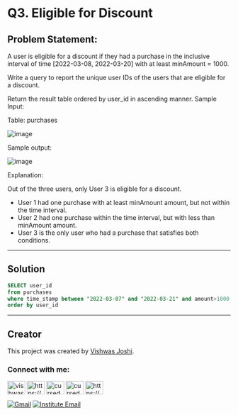 # Q3. Eligible for Discount


## Problem Statement:

A user is eligible for a discount if they had a purchase in the inclusive interval of time [2022-03-08, 2022-03-20] with at least minAmount = 1000.

Write a query to report the unique user IDs of the users that are eligible for a discount.

Return the result table ordered by user_id in ascending manner.
Sample Input:

Table: purchases

![image](https://github.com/vishwasjoshi2019/DSML/assets/98074283/38ee5305-4e82-4920-bb75-04acd6c91935)



Sample output:

![image](https://github.com/vishwasjoshi2019/DSML/assets/98074283/e5b0b95e-f670-48e0-b3af-08fb4f45a4d3)


Explanation:

Out of the three users, only User 3 is eligible for a discount.
- User 1 had one purchase with at least minAmount amount, but not within the time interval.
- User 2 had one purchase within the time interval, but with less than minAmount amount.
- User 3 is the only user who had a purchase that satisfies both conditions. 
---

## Solution

```sql
SELECT user_id
from purchases
where time_stamp between "2022-03-07" and "2022-03-21" and amount>1000
order by user_id
```
---
## Creator

This project was created by [Vishwas Joshi](https://github.com/vishwasjoshi2019).



<h3 align="left">Connect with me:</h3>
<p align="left">
<a href="https://twitter.com/vishwas79116150" target="blank"><img align="center" src="https://raw.githubusercontent.com/rahuldkjain/github-profile-readme-generator/master/src/images/icons/Social/twitter.svg" alt="vishwas79116150" height="30" width="40" /></a>
<a href="https://linkedin.com/in/https://www.linkedin.com/in/vishwasjoshi2019/" target="blank"><img align="center" src="https://raw.githubusercontent.com/rahuldkjain/github-profile-readme-generator/master/src/images/icons/Social/linked-in-alt.svg" alt="https://www.linkedin.com/in/vishwasjoshi2019/" height="30" width="40" /></a>
<a href="https://instagram.com/cursed_geek" target="blank"><img align="center" src="https://raw.githubusercontent.com/rahuldkjain/github-profile-readme-generator/master/src/images/icons/Social/instagram.svg" alt="cursed_geek" height="30" width="40" /></a>
<a href="https://www.leetcode.com/cursed_geek" target="blank"><img align="center" src="https://raw.githubusercontent.com/rahuldkjain/github-profile-readme-generator/master/src/images/icons/Social/leet-code.svg" alt="cursed_geek" height="30" width="40" /></a>
<a href="https://auth.geeksforgeeks.org/user/https://auth.geeksforgeeks.org/user/vishwasjoshi2019/" target="blank"><img align="center" src="https://raw.githubusercontent.com/rahuldkjain/github-profile-readme-generator/master/src/images/icons/Social/geeks-for-geeks.svg" alt="https://auth.geeksforgeeks.org/user/vishwasjoshi2019/" height="30" width="40" /></a>
  
[![Gmail](https://img.shields.io/badge/Gmail-vishwasjoshi2019%40gmail.com-red)](mailto:vishwasjoshi2019@gmail.com)
[![Institute Email](https://img.shields.io/badge/Institute%20Email-vishwas.j%40iitgn.ac.in-red)](mailto:vishwas.j@iitgn.ac.in)
</p>
